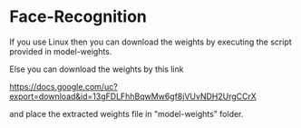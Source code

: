 # Face-Recognition

If you use Linux then you can download the weights by executing the script provided in model-weights.

Else you can download the weights by this link

https://docs.google.com/uc?export=download&id=13gFDLFhhBqwMw6gf8jVUvNDH2UrgCCrX

and place the extracted weights file in "model-weights" folder.
